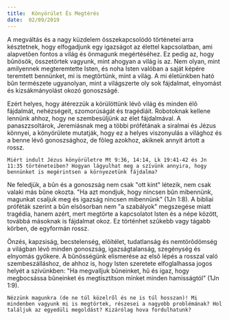 ```yaml
---
title:  Könyörület És Megtérés
date:  02/09/2019
---
```


A megváltás és a nagy küzdelem összekapcsolódó történetei arra késztetnek, hogy elfogadjunk egy igazságot az élettel kapcsolatban, ami alapvetõen fontos a világ és önmagunk megértéséhez. Ez pedig az, hogy bûnösök, összetörtek vagyunk, mint ahogyan a világ is az. Nem olyan, mint amilyennek megteremtette Isten, és noha Isten valóban a saját képére teremtett bennünket, mi is megtörtünk, mint a világ. A mi életünkben ható bûn természete ugyanolyan, mint a világszerte oly sok fájdalmat, elnyomást és kizsákmányolást okozó gonoszságé.

Ezért helyes, hogy átérezzük a körülöttünk lévõ világ és minden élõ fájdalmát, nehézségeit, szomorúságát és tragédiáit. Robotoknak kellene lennünk ahhoz, hogy ne szembesüljünk az élet fájdalmával. A panaszzsoltárok, Jeremiásnak meg a többi prófétának a siralmai és Jézus könnyei, a könyörülete mutatják, hogy ez a helyes viszonyulás a világhoz és a benne lévõ gonoszsághoz, de fõleg azokhoz, akiknek annyit ártott a rossz.

`Miért indult Jézus könyörületre Mt 9:36, 14:14, Lk 19:41-42 és Jn 11:35 történeteiben? Hogyan lágyulhat meg a szívünk annyira, hogy bennünket is megérintsen a környezetünk fájdalma?`

Ne feledjük, a bûn és a gonoszság nem csak "ott kint" létezik, nem csak valaki más bûne okozta. "Ha azt mondjuk, hogy nincsen bûn mibennünk, magunkat csaljuk meg és igazság nincsen mibennünk" (1Jn 1:8). A bibliai próféták szerint a bûn elsõsorban nem "a szabályok" megszegése miatt tragédia, hanem azért, mert megtörte a kapcsolatot Isten és a népe között, továbbá másoknak is fájdalmat okoz. Ez történhet szûkebb vagy tágabb körben, de egyformán rossz.

Önzés, kapzsiság, becstelenség, elõítélet, tudatlanság és nemtörõdömség a világban lévõ minden gonoszság, igazságtalanság, szegénység és elnyomás gyökere. A bûnösségünk elismerése az elsõ lépés a rosszal való szembeszálláshoz, de ahhoz is, hogy Isten szeretete elfoglalhassa jogos helyét a szívünkben: "Ha megvalljuk bûneinket, hû és igaz, hogy megbocsássa bûnein­ket és megtisztítson minket minden hamisságtól" (1Jn 1:9).

`Nézzünk magunkra (de ne túl közelrõl és ne is túl hosszan)! Mi mindenben vagyunk mi is megtörtek, részesei a nagyobb problémának? Hol találjuk az egyedüli megoldást? Kizárólag hova fordulhatunk?`